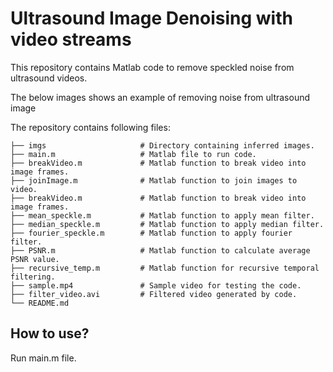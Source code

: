 # Ultrasound Image Denoising with video streams
This repository contains Matlab code to remove speckled noise from ultrasound videos.

The below images shows an example of removing noise from ultrasound image




The repository contains following files:

```
├── imgs                     # Directory containing inferred images.
├── main.m                   # Matlab file to run code.
├── breakVideo.m             # Matlab function to break video into image frames.
├── joinImage.m              # Matlab function to join images to video.
├── breakVideo.m             # Matlab function to break video into image frames.
├── mean_speckle.m           # Matlab function to apply mean filter.
├── median_speckle.m         # Matlab function to apply median filter.
├── fourier_speckle.m        # Matlab function to apply fourier filter.
├── PSNR.m                   # Matlab function to calculate average PSNR value.
├── recursive_temp.m         # Matlab function for recursive temporal filtering.
├── sample.mp4               # Sample video for testing the code.
├── filter_video.avi         # Filtered video generated by code.
└── README.md
```

## How to use?

Run main.m file.

